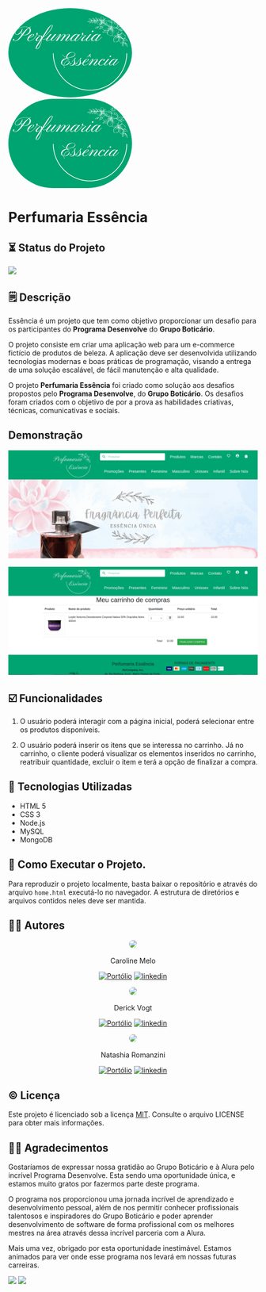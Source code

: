 
<img src="img/Logo.png" style="border-radius: 50%">

<br>


<img src="img/Logo.png" style="border-radius: 600px;"/>
</center>

# Perfumaria Essência

## ⏳ Status do Projeto

![](https://img.shields.io/static/v1?label=Status&message=Em%20Desenvolvimento&color=informational)


## 🗒️ Descrição

Essência é um projeto que tem como objetivo proporcionar um desafio para os participantes do **Programa Desenvolve** do **Grupo Boticário**.

O projeto consiste em criar uma aplicação web para um e-commerce fictício de produtos de beleza. A aplicação deve ser desenvolvida utilizando tecnologias modernas e boas práticas de programação, visando a entrega de uma solução escalável, de fácil manutenção e alta qualidade.

O projeto **Perfumaria Essência** foi criado como solução aos desafios propostos pelo **Programa Desenvolve**, do **Grupo Boticário**. Os desafios foram criados com o objetivo de por a prova as habilidades criativas, técnicas, comunicativas e sociais.

 ## Demonstração

![](/screenshots/screenshot2.png)

![](/screenshots/Screenshot1.png)


## ☑️ Funcionalidades

1. O usuário poderá interagir com a página inicial, poderá selecionar entre os produtos disponíveis.

2. O usuário poderá inserir os itens que se interessa no carrinho. Já no carrinho, o cliente poderá visualizar os elementos inseridos no carrinho, reatribuir quantidade, excluir o item e terá a opção de finalizar a compra.

## 🤖 Tecnologias Utilizadas

* HTML 5
* CSS 3
* Node.js
* MySQL
* MongoDB

## 🚀 Como Executar o Projeto.

Para reproduzir o projeto localmente, basta baixar o repositório e através do arquivo `home.html` executá-lo no navegador. A estrutura de diretórios e arquivos contidos neles deve ser mantida.

## ✍🏻 Autores

<div style="text-align: center;">
<img src="https://avatars.githubusercontent.com/u/71932071?v=4" style="width:100px; border-radius: 50%;}">

Caroline Melo

[![Portólio](https://img.shields.io/badge/meu_portfólio-000?style=for-the-badge&logo=github&logoColor=white)](https://github.com/CarolineMelo)
[![linkedin](https://img.shields.io/badge/linkedin-0A66C2?style=for-the-badge&logo=linkedin&logoColor=white)](https://www.linkedin.com/in/caroline-melo-5b1b231b4/)
</div>

<div style="text-align: center;">
<img src="https://avatars.githubusercontent.com/u/22062948?v=4" style="width:100px; border-radius: 50%;}">

Derick Vogt

[![Portólio](https://img.shields.io/badge/meu_portfólio-000?style=for-the-badge&logo=github&logoColor=white)](https://github.com/derickvogt)
[![linkedin](https://img.shields.io/badge/linkedin-0A66C2?style=for-the-badge&logo=linkedin&logoColor=white)](https://www.linkedin.com/in/derickvogt/)
</div>

<div style="text-align: center;">
<img src="https://avatars.githubusercontent.com/u/65190265?v=4" style="width:100px; border-radius: 50%;}">

Natashia Romanzini

[![Portólio](https://img.shields.io/badge/meu_portfólio-000?style=for-the-badge&logo=github&logoColor=white)](https://github.com/natashiaromanzini)
[![linkedin](https://img.shields.io/badge/linkedin-0A66C2?style=for-the-badge&logo=linkedin&logoColor=white)](https://www.linkedin.com/in/natashia-romanzini/)
</div>

## ©️ Licença

Este projeto é licenciado sob a licença [MIT](https://choosealicense.com/licenses/mit/). Consulte o arquivo LICENSE para obter mais informações.



## 🙏🏻 Agradecimentos

Gostaríamos de expressar nossa gratidão ao Grupo Boticário e à Alura pelo incrível Programa Desenvolve. Esta sendo uma oportunidade única, e estamos muito gratos por fazermos parte deste programa.

O programa nos proporcionou uma jornada incrível de aprendizado e desenvolvimento pessoal, além de nos permitir conhecer profissionais talentosos e inspiradores do Grupo Boticário e poder aprender desenvolvimento de software de forma profissional com os melhores mestres na área através dessa incrível parceria com a Alura.

Mais uma vez, obrigado por esta oportunidade inestimável. Estamos animados para ver onde esse programa nos levará em nossas futuras carreiras.

<img src="https://res.cloudinary.com/beleza-na-web/image/upload/f_auto,c_limit,w_640,q_auto/v1/blz/assets-store/0.0.405/images/academy/gb-horizontal.svg">

<img src="https://www.alura.com.br/assets/img/home/alura-logo.1647533643.svg">


